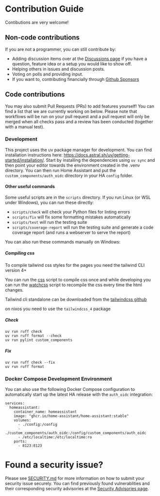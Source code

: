 # Contribution Guide
Contibutions are very welcome!

## Non-code contributions
If you are not a programmer, you can still contribute by:

- Adding discussion items over at the [Discussions page](https://github.com/christiaangoossens/hass-oidc-auth/discussions) if you have a question, feature idea or a setup you would like to show off.
- Helping others in issues and discussion posts.
- Voting on polls and providing input.
- If you want to, contributing financially through [Github Sponsors](https://github.com/sponsors/christiaangoossens)

## Code contributions
You may also submit Pull Requests (PRs) to add features yourself! You can find a list that we are currently working on below. Please note that workflows will be run on your pull request and a pull request will only be merged when all checks pass and a review has been conducted (together with a manual test).

### Development
This project uses the uv package manager for development. You can find installation instructions here: https://docs.astral.sh/uv/getting-started/installation/. Start by installing the dependencies using `uv sync` and then point your editor towards the environment created in the .venv directory.
You can then run Home Assistant and put the `custom_components/auth_oidc` directory in your HA `config` folder.

#### Other useful commands
Some useful scripts are in the `scripts` directory. If you run Linux (or WSL under Windows), you can run these directly:

- `scripts/check` will check your Python files for linting errors
- `scripts/fix` will fix some formatting mistakes automatically
- `scripts/test` will run the testing suite
- `scripts/coverage-report` will run the testing suite and generate a code coverage report (and runs a webserver to serve the report)

You can also run these commands manually on Windows:

##### Compiling css

To compile tailwind css styles for the pages you need the tailwind CLI version 4+

You can run the [css](./scripts/css) script to compile css once and while developing you can run the [watchcss](./scripts/watchcss) script to recompile the css every time the html changes.

Tailwind cli standalone can be downloaded from the [tailwindcss github](https://github.com/tailwindlabs/tailwindcss/releases)

on nixos you need to use the `tailwindcss_4` package

##### Check
```
uv run ruff check
uv run ruff format --check
uv run pylint custom_components
```

##### Fix
```
uv run ruff check --fix
uv run ruff format
```

### Docker Compose Development Environment
You can also use the following Docker Compose configuration to automatically start up the latest HA release with the `auth_oidc` integration:

```
services:
  homeassistant:
    container_name: homeassistant
    image: "ghcr.io/home-assistant/home-assistant:stable"
    volumes:
      - ./config:/config
      - ./custom_components/auth_oidc:/config/custom_components/auth_oidc
      - /etc/localtime:/etc/localtime:ro
    ports:
      - 8123:8123
```

# Found a security issue?
Please see [SECURITY.md](./SECURITY.md) for more information on how to submit your security issue securely. You can find previously found vulnerablities and their corresponding security advisories at the [Security Advisories page](https://github.com/christiaangoossens/hass-oidc-auth/security/advisories).
